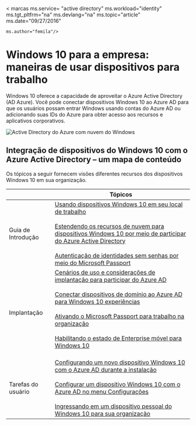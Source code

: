 <properties
    pageTitle="Windows 10 para a empresa: maneiras de usar dispositivos para trabalho | Microsoft Azure"
    description="Visão geral da implantação dispositivos Windows 10 para empresas e a integração com o Active Directory do Azure para a nuvem do Windows. Contrasta as diferentes maneiras de um dispositivo pode ser provisionada e usadas em uma empresa por meio do portal Azure."
    keywords="nuvem do Windows, no Active Directory do Azure, Windows 10 dispositivos Windows Azure, dispositivos Windows Azure"
    services="active-directory"
    documentationCenter=""
    authors="femila"
    manager="swadhwa"
    editor=""
    tags="azure-classic-portal"/>

< marcas ms.service= "active directory" ms.workload="identity" ms.tgt_pltfrm="na" ms.devlang="na" ms.topic="article" ms.date="09/27/2016"

    ms.author="femila"/>

# <a name="windows-10-for-the-enterprise-ways-to-use-devices-for-work"></a>Windows 10 para a empresa: maneiras de usar dispositivos para trabalho

Windows 10 oferece a capacidade de aproveitar o Azure Active Directory (AD Azure). Você pode conectar dispositivos Windows 10 ao Azure AD para que os usuários possam entrar Windows usando contas do Azure AD ou adicionando suas IDs do Azure para obter acesso aos recursos e aplicativos corporativos.

![Active Directory do Azure com nuvem do Windows](./media/active-directory-azureadjoin/windows10-overview.png)


## <a name="integrating-windows-10-devices-with-azure-active-directory--a-content-map"></a>Integração de dispositivos do Windows 10 com o Azure Active Directory – um mapa de conteúdo

Os tópicos a seguir fornecem visões diferentes recursos dos dispositivos Windows 10 em sua organização.

|              | Tópicos                                                                                                                                                                                                    |
|--------------------------------|-------------------------------------------------------------------------------------------------------------------------------------------------------------------------------------------------------------------------------------------------------------------------------------------------------------|
| Guia de Introdução                  | [Usando dispositivos Windows 10 em seu local de trabalho](active-directory-azureadjoin-windows10-devices.md) <br> <br> [Estendendo os recursos de nuvem para dispositivos Windows 10 por meio de participar do Azure Active Directory](active-directory-azureadjoin-overview.md) <br> <br> [Autenticação de identidades sem senhas por meio do Microsoft Passport](active-directory-azureadjoin-passport.md)                              |
| Implantação     | [Cenários de uso e considerações de implantação para participar do Azure AD](active-directory-azureadjoin-deployment-aadjoindirect.md) <br><br> [Conectar dispositivos de domínio ao Azure AD para Windows 10 experiências](active-directory-azureadjoin-devices-group-policy.md)<br><br>[Ativando o Microsoft Passport para trabalho na organização](active-directory-azureadjoin-passport-deployment.md)<br><br> [Habilitando o estado de Enterprise móvel para Windows 10](active-directory-windows-enterprise-state-roaming-overview.md)<br><br> |
| Tarefas do usuário    | [Configurando um novo dispositivo Windows 10 com o Azure AD durante a instalação](active-directory-azureadjoin-user-frx.md) <br><br> [Configurar um dispositivo Windows 10 com o Azure AD no menu Configurações](active-directory-azureadjoin-user-upgrade.md) <br><br> [Ingressando em um dispositivo pessoal do Windows 10 para sua organização](active-directory-azureadjoin-personal-device.md) |
